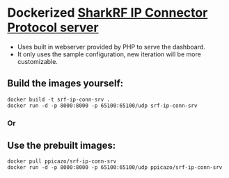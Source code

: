 # Dockerized [SharkRF IP Connector Protocol server](https://github.com/sharkrf/srf-ip-conn-srv)

* Uses built in webserver provided by PHP to serve the dashboard.
* It only uses the sample configuration, new iteration will be more customizable.

## Build the images yourself:
```
docker build -t srf-ip-conn-srv .
docker run -d -p 8000:8000 -p 65100:65100/udp srf-ip-conn-srv
```

### Or

## Use the prebuilt images:
```
docker pull ppicazo/srf-ip-conn-srv
docker run -d -p 8000:8000 -p 65100:65100/udp ppicazo/srf-ip-conn-srv
```

